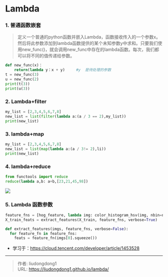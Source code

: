 # Lambda


### 1. 普通函数嵌套

> 定义一个普通的python函数并嵌入Lambda，函数接收传入的一个参数x。然后将此参数添加到lambda函数提供的某个未知参数y中求和。只要我们使用new_func()，就会调用new_func中存在的lambda函数。每次，我们都可以将不同的值传递给参数。

```python
def new_func(x)：
    return(lambda y：x + y)     #y  是待处理的参数
t = new_func(3)
u = new_func(2)
print(t(3))
print(u(3))
```

### 2. Lambda+filter

```python
my_list = [2,3,4,5,6,7,8] 
new_list = list(filter(lambda a:(a / 3 == 2),my_list))
print(new_list)
```

### 3. lambda+map

```python
my_list = [2,3,4,5,6,7,8] 
new_list = list(map(lambda a:(a / 3!= 2),li))
print(new_list)
```

### 4. lambda+reduce

```python
from functools import reduce 
reduce(lambda a,b: a+b,[23,21,45,98])
```

![](https://gitee.com/github-25970295/blogImage/raw/master/img/image-20201119220126880.png)

### 5. Lambda 函数参数 

```python
feature_fns = [hog_feature, lambda img: color_histogram_hsv(img, nbin=num_color_bins)]
X_train_feats = extract_features(X_train, feature_fns, verbose=True)

def extract_features(imgs, feature_fns, verbose=False):
  for feature_fn in feature_fns:
    feats = feature_fn(imgs[0].squeeze())
```

- 学习于：https://cloud.tencent.com/developer/article/1453528

---

> 作者: liudongdong1  
> URL: https://liudongdong1.github.io/lambda/  

